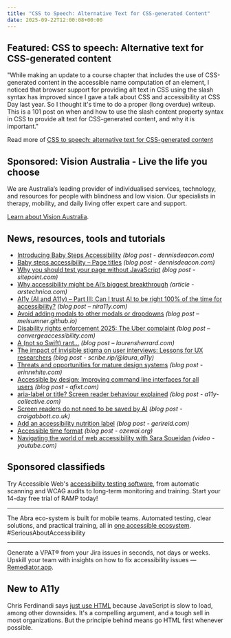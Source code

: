 ```yaml
---
title: "CSS to Speech: Alternative Text for CSS-generated Content"
date: 2025-09-22T12:00:08+00:00
---
```


## Featured: CSS to speech: Alternative text for CSS-generated content

"While making an update to a course chapter that includes the use of CSS-generated content in the accessible name computation of an element, I noticed that browser support for providing alt text in CSS using the slash syntax has improved since I gave a talk about CSS and accessibility at CSS Day last year. So I thought it's time to do a proper (long overdue) writeup. This is a 101 post on when and how to use the slash content property syntax in CSS to provide alt text for CSS-generated content, and why it is important."

Read more of [CSS to speech: alternative text for CSS-generated content](https://www.sarasoueidan.com/blog/alt-text-for-css-generated-content/)

## Sponsored: Vision Australia - Live the life you choose

We are Australia’s leading provider of individualised services, technology, and resources for people with blindness and low vision. Our specialists in therapy, mobility, and daily living offer expert care and support.

[Learn about Vision Australia](https://visionaustralia.org).

## News, resources, tools and tutorials

- [Introducing Baby Steps Accessibility](https://www.dennisdeacon.com/web/accessibility/introducing-baby-steps-accessibility/) *(blog post - dennisdeacon.com)*
- [Baby steps accessibility – Page titles](https://www.dennisdeacon.com/web/accessibility/baby-steps-accessibility-page-titles/) *(blog post - dennisdeacon.com)*
- [Why you should test your page without JavaScript](https://www.sitepoint.com/test-your-page-without-javascript/) *(blog post - sitepoint.com)*
- [Why accessibility might be AI’s biggest breakthrough](https://arstechnica.com/information-technology/2025/09/study-finds-neurodiverse-workers-more-satisfied-with-ai-assistants/) *(article - arstechnica.com)*
- [AI1y (AI and A11y) – Part III: Can I trust AI to be right 100% of the time for accessibility?](https://www.nira11y.com/post/ai1y-ai-and-a11y-part-iii-can-i-trust-ai-to-be-right-100-of-the-time-for-accessibility) *(blog post – nira11y.com)*
- [Avoid adding modals to other modals or dropdowns](https://melsumner.github.io/avoid-modals-in-nested-contexts) *(blog post – melsumner.github.io)*
- [Disability rights enforcement 2025: The Uber complaint](https://convergeaccessibility.com/2025/09/15/disability_rights_enforcement_2025_the_uber_complaint/) *(blog post – convergeaccessibility.com)*
- [A (not so Swift) rant…](https://www.laurensherrard.com/blog/a-not-so-swift-rant) *(blog post – laurensherrard.com)*
- [The impact of invisible stigma on user interviews: Lessons for UX researchers](https://scribe.rip/@laura_a11y/the-impact-of-invisible-stigma-on-user-interviews-lessons-for-ux-researchers-f1c8ea395893) *(blog post - scribe.rip/@laura_a11y)*
- [Threats and opportunities for mature design systems](https://erinrwhite.com/design-systems-threats) *(blog post - erinrwhite.com)*
- [Accessible by design: Improving command line interfaces for all users](https://afixt.com/accessible-by-design-improving-command-line-interfaces-for-all-users/) *(blog post - afixt.com)*
- [aria-label or title? Screen reader behaviour explained](https://www.a11y-collective.com/blog/aria-label-vs-title/) *(blog post - a11y-collective.com)*
- [Screen readers do not need to be saved by AI](https://www.craigabbott.co.uk/blog/screen-readers-do-not-need-saved-by-ai/) *(blog post - craigabbott.co.uk)*
- [Add an accessibility nutrition label](https://gerireid.com/blog/how-to-add-an-accessibility-nutrition-label/) *(blog post - gerireid.com)*
- [Accessible time format](https://ozewai.org/blog/newsletter/accessible-time-format/) *(blog post - ozewai.org)*
- [Navigating the world of web accessibility with Sara Soueidan](https://www.youtube.com/watch?v=ndGKjhzmLXc) *(video - youtube.com)*

## Sponsored classifieds

Try Accessible Web's [accessibility testing software](https://accessibleweb.com/pricing/?utm_source=a11y_weekly&utm_medium=ad&utm_campaign=a11y_top_ad), from automatic scanning and WCAG audits to long-term monitoring and training. Start your 14-day free trial of RAMP today!

---

The Abra eco-system is built for mobile teams. Automated testing, clear solutions, and practical training, all in [one accessible ecosystem](http://abra.id/a11yproducts). #SeriousAboutAccessibility

---

Generate a VPAT® from your Jira issues in seconds, not days or weeks. Upskill your team with insights on how to fix accessibility issues — [Remediator.app](https://remediator.app/).

## New to A11y

Chris Ferdinandi says [just use HTML](https://gomakethings.com/just-use-html/) because JavaScript is slow to load, among other downsides. It's a compelling argument, and a tough sell in most organizations. But the principle behind means go HTML first whenever possible.
